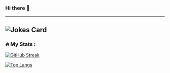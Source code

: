 ### Hi there 👋
---
 
![Jokes Card](https://readme-jokes.vercel.app/api)
---

### :fire: My Stats :
[![GitHub Streak](http://github-readme-streak-stats.herokuapp.com?user=Trhod17&theme=dark&background=000000)](https://git.io/streak-stats)

[![Top Langs](https://github-readme-stats.vercel.app/api/top-langs/?username=Trhod17&layout=compact&theme=vision-friendly-dark&hide=PHP&langs_count=15)](https://github.com/anuraghazra/github-readme-stats)

<!--
**Trhod17/Trhod17** is a ✨ _special_ ✨ repository because its `README.md` (this file) appears on your GitHub profile.

Here are some ideas to get you started:

- 🔭 I’m currently working on ...
- 🌱 I’m currently learning ...
- 👯 I’m looking to collaborate on ...
- 🤔 I’m looking for help with ...
- 💬 Ask me about ...
- 📫 How to reach me: ...
- 😄 Pronouns: ...
- ⚡ Fun fact: ...
-->
